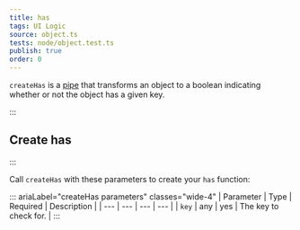 ```yaml
---
title: has
tags: UI Logic
source: object.ts
tests: node/object.test.ts
publish: true
order: 0
---
```


`createHas` is a [pipe](/docs/logic/pipes-overview) that transforms an object to a boolean indicating whether or not the object has a given key.


:::
## Create has
:::

Call `createHas` with these parameters to create your `has` function:

::: ariaLabel="createHas parameters" classes="wide-4"
| Parameter | Type | Required | Description |
| --- | --- | --- | --- |
| `key` | any | yes | The key to check for. |
:::
